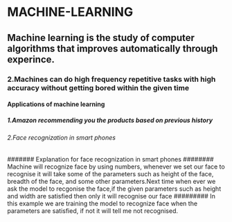 # MACHINE-LEARNING
## Machine learning is the study of computer algorithms that improves automatically through experince.
### 2.Machines can do high frequency repetitive tasks with high accuracy without getting bored within the given time
#### Applications of machine learning
##### 1.Amazon recommending you the products based on previous history
###### 2.Face recognization in smart phones
####### Explanation for face recognization in smart phones
######## Machine will recognize face by using numbers, whenever we set our face to recognise it will take some of the parameters such as height of the face, breadth of the face, and some other parameters.Next time when ever we ask the model to recgonise the face,if the given parameters such as height and width are satisfied then only it will recognise our face
######### In this example we are training the model to recognize face when the parameters are satisfied, if not it will tell me not recognised.

